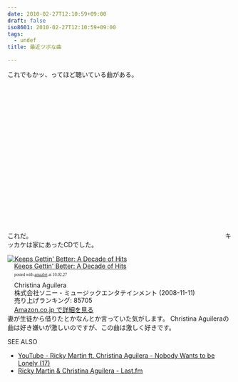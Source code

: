 ```yaml
---
date: 2010-02-27T12:10:59+09:00
draft: false
iso8601: 2010-02-27T12:10:59+09:00
tags:
  - undef
title: 最近ツボな曲

---
```


これでもかッ、ってほど聴いている曲がある。


これだ。
<object width="425" height="344"><param name="movie" value="http://www.youtube.com/v/742LxBEOLNE&hl=en_US&fs=1&rel=0&color1=0x006699&color2=0x54abd6"></param><param name="allowFullScreen" value="true"></param><param name="allowscriptaccess" value="always"></param><embed src="http://www.youtube.com/v/742LxBEOLNE&hl=en_US&fs=1&rel=0&color1=0x006699&color2=0x54abd6" type="application/x-shockwave-flash" allowscriptaccess="always" allowfullscreen="true" width="425" height="344"></embed></object>
キッカケは家にあったCDでした。
<div class="amazlet-box" style="margin-bottom:0px;"><div class="amazlet-image" style="float:left;"><a href="http://www.amazon.co.jp/exec/obidos/ASIN/B001G7HT2I/nqounet-22/ref=nosim/" name="amazletlink"><img src="http://ecx.images-amazon.com/images/I/51JFjv-F6SL._SL160_.jpg" alt="Keeps Gettin' Better: A Decade of Hits" style="border: none;" /></a></div><div class="amazlet-info" style="float:left;margin-left:15px;line-height:120%"><div class="amazlet-name" style="margin-bottom:10px;line-height:120%"><a href="http://www.amazon.co.jp/exec/obidos/ASIN/B001G7HT2I/nqounet-22/ref=nosim/" name="amazletlink">Keeps Gettin' Better: A Decade of Hits</a><div class="amazlet-powered-date" style="font-size:7pt;margin-top:5px;font-family:verdana;line-height:120%">posted with <a href="http://app.amazlet.com/amazlet/" title="Keeps Gettin&#039; Better: A Decade of Hits">amazlet</a> at 10.02.27</div></div><div class="amazlet-detail">Christina Aguilera <br />株式会社ソニー・ミュージックエンタテインメント (2008-11-11)<br />売り上げランキング: 85705<br /></div><div class="amazlet-link" style="margin-top: 5px"><a href="http://www.amazon.co.jp/exec/obidos/ASIN/B001G7HT2I/nqounet-22/ref=nosim/" name="amazletlink">Amazon.co.jp で詳細を見る</a></div></div><div class="amazlet-footer" style="clear: left"></div></div>
妻が生徒から借りたとかなんとか言っていた気がします。
Christina Aguileraの曲は好き嫌いが激しいのですが、この曲は激しく好きです。
<div>
<p>SEE ALSO</p>
<ul>
<li><a href="http://www.youtube.com/watch?v=742LxBEOLNE">YouTube - Ricky Martin ft. Christina Aguilera - Nobody Wants to be Lonely (17)</a></li>
<li><a href="http://www.lastfm.jp/music/Ricky+Martin+&amp;+Christina+Aguilera">Ricky Martin & Christina Aguilera - Last.fm</a></li>
</ul>
</div>
    	